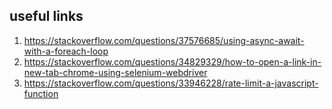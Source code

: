## useful links

1. https://stackoverflow.com/questions/37576685/using-async-await-with-a-foreach-loop
2. https://stackoverflow.com/questions/34829329/how-to-open-a-link-in-new-tab-chrome-using-selenium-webdriver
3. https://stackoverflow.com/questions/33946228/rate-limit-a-javascript-function
